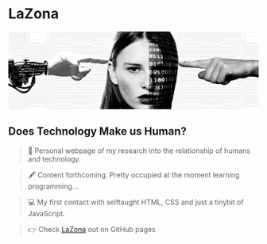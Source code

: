 # LaZona
![tecnnology-human](https://github.com/maxgroll/LaZona/blob/main/images/TechnologyHuman.jpg)
## Does Technology Make us Human?


>  :open_file_folder: Personal webpage of my research into the relationship of humans and technology.

> :fountain_pen: Content forthcoming. Pretty occupied at the moment learning programming...

> :computer: My first contact with selftaught HTML, CSS and just a tinybit of JavaScript.

> :point_right: Check [LaZona](https://maxgroll.github.io/LaZona/) out on GitHub pages
